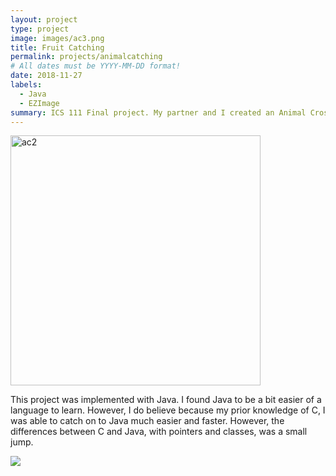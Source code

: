 ```yaml
---
layout: project
type: project
image: images/ac3.png
title: Fruit Catching
permalink: projects/animalcatching
# All dates must be YYYY-MM-DD format!
date: 2018-11-27
labels:
  - Java
  - EZImage
summary: ICS 111 Final project. My partner and I created an Animal Crossing minigame, catching fruits and while avoiding a bee.
---
```

<img src="{{ site.baseurl }}/images/ac2.png" alt="ac2" width="400" height="400">

This project was implemented with Java. I found Java to be a bit easier of a language to learn. However, I do believe because my prior knowledge of C, I was able to catch on to Java much easier and faster. However, the differences between C and Java, with pointers and classes, was a small jump.

<img class="ui image" src="{{ site.baseurl }}/images/ac1.png"> 
